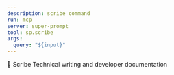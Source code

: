 ```yaml
---
description: scribe command
run: mcp
server: super-prompt
tool: sp.scribe
args:
  query: "${input}"
---
```


📝 Scribe
Technical writing and developer documentation
